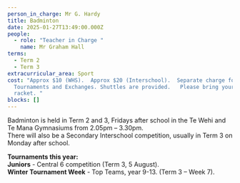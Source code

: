 ```yaml
---
person_in_charge: Mr G. Hardy
title: Badminton
date: 2025-01-27T13:49:00.000Z
people:
  - role: "Teacher in Charge "
    name: Mr Graham Hall
terms:
  - Term 2
  - Term 3
extracurricular_area: Sport
cost: "Approx $10 (WHS).  Approx $20 (Interschool).  Separate charge for
  Tournaments and Exchanges. Shuttles are provided.   Please bring your own
  racket. "
blocks: []
---
```

Badminton is held in Term 2 and 3, Fridays after school in the Te Wehi and Te Mana 
Gymnasiums from 2.05pm – 3.30pm.  
There will also be a Secondary Interschool     competition, usually in Term 3 on Monday after school. 


**Tournaments this year:**  
**Juniors** - Central 6 competition (Term 3, 5 August).  
**Winter Tournament Week** - Top Teams, year 9-13. (Term 3 – Week 7).  



